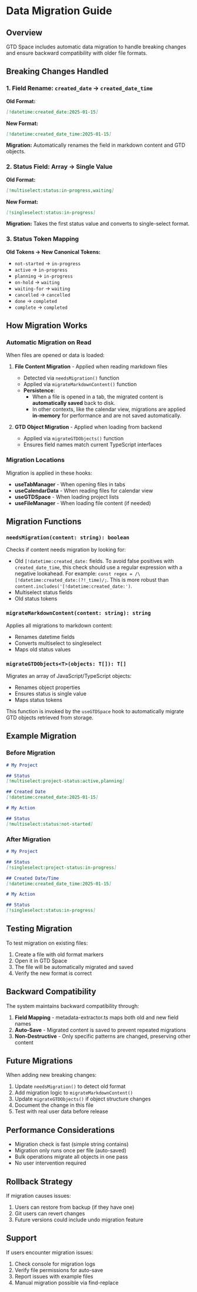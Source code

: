 # Data Migration Guide

## Overview

GTD Space includes automatic data migration to handle breaking changes and ensure backward compatibility with older file formats.

## Breaking Changes Handled

### 1. Field Rename: `created_date` → `created_date_time`

**Old Format:**
```markdown
[!datetime:created_date:2025-01-15]
```

**New Format:**
```markdown
[!datetime:created_date_time:2025-01-15]
```

**Migration:** Automatically renames the field in markdown content and GTD objects.

### 2. Status Field: Array → Single Value

**Old Format:**
```markdown
[!multiselect:status:in-progress,waiting]
```

**New Format:**
```markdown
[!singleselect:status:in-progress]
```

**Migration:** Takes the first status value and converts to single-select format.

### 3. Status Token Mapping

**Old Tokens → New Canonical Tokens:**
- `not-started` → `in-progress`
- `active` → `in-progress`
- `planning` → `in-progress`
- `on-hold` → `waiting`
- `waiting-for` → `waiting`
- `cancelled` → `cancelled`
- `done` → `completed`
- `complete` → `completed`

## How Migration Works

### Automatic Migration on Read

When files are opened or data is loaded:

1. **File Content Migration** - Applied when reading markdown files
   - Detected via `needsMigration()` function
   - Applied via `migrateMarkdownContent()` function
   - **Persistence**:
     - When a file is opened in a tab, the migrated content is **automatically saved** back to disk.
     - In other contexts, like the calendar view, migrations are applied **in-memory** for performance and are not saved automatically.

2. **GTD Object Migration** - Applied when loading from backend
   - Applied via `migrateGTDObjects()` function
   - Ensures field names match current TypeScript interfaces

### Migration Locations

Migration is applied in these hooks:

- **useTabManager** - When opening files in tabs
- **useCalendarData** - When reading files for calendar view
- **useGTDSpace** - When loading project lists
- **useFileManager** - When loading file content (if needed)

## Migration Functions

### `needsMigration(content: string): boolean`

Checks if content needs migration by looking for:
- Old `[!datetime:created_date:` fields. To avoid false positives with `created_date_time`, this check should use a regular expression with a negative lookahead. For example: `const regex = /\[!datetime:created_date:(?!_time)/;`. This is more robust than `content.includes('[!datetime:created_date:')`.
- Multiselect status fields
- Old status tokens

### `migrateMarkdownContent(content: string): string`

Applies all migrations to markdown content:
- Renames datetime fields
- Converts multiselect to singleselect
- Maps old status values

### `migrateGTDObjects<T>(objects: T[]): T[]`

Migrates an array of JavaScript/TypeScript objects:
- Renames object properties
- Ensures status is single value
- Maps status tokens

This function is invoked by the `useGTDSpace` hook to automatically migrate GTD objects retrieved from storage.

## Example Migration

### Before Migration
```markdown
# My Project

## Status
[!multiselect:project-status:active,planning]

## Created Date
[!datetime:created_date:2025-01-15]

# My Action

## Status
[!multiselect:status:not-started]
```

### After Migration
```markdown
# My Project

## Status
[!singleselect:project-status:in-progress]

## Created Date/Time
[!datetime:created_date_time:2025-01-15]

# My Action

## Status
[!singleselect:status:in-progress]
```

## Testing Migration

To test migration on existing files:

1. Create a file with old format markers
2. Open it in GTD Space
3. The file will be automatically migrated and saved
4. Verify the new format is correct

## Backward Compatibility

The system maintains backward compatibility through:

1. **Field Mapping** - metadata-extractor.ts maps both old and new field names
2. **Auto-Save** - Migrated content is saved to prevent repeated migrations
3. **Non-Destructive** - Only specific patterns are changed, preserving other content

## Future Migrations

When adding new breaking changes:

1. Update `needsMigration()` to detect old format
2. Add migration logic to `migrateMarkdownContent()`
3. Update `migrateGTDObjects()` if object structure changes
4. Document the change in this file
5. Test with real user data before release

## Performance Considerations

- Migration check is fast (simple string contains)
- Migration only runs once per file (auto-saved)
- Bulk operations migrate all objects in one pass
- No user intervention required

## Rollback Strategy

If migration causes issues:

1. Users can restore from backup (if they have one)
2. Git users can revert changes
3. Future versions could include undo migration feature

## Support

If users encounter migration issues:

1. Check console for migration logs
2. Verify file permissions for auto-save
3. Report issues with example files
4. Manual migration possible via find-replace